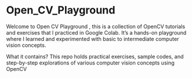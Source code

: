 # Open_CV_Playground

Welcome to Open CV Playground , this is a collection of OpenCV tutorials and exercises that I practiced in Google Colab. It’s a hands-on playground where I learned and experimented with basic to intermediate computer vision concepts.

What it contains?
This repo holds practical exercises, sample codes, and step-by-step explorations of various computer vision concepts using OpenCV
